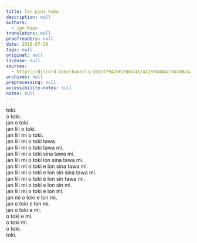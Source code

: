 ```yaml
---
title: lon pini kama
description: null
authors:
  - jan Kapo
translators: null
proofreaders: null
date: 2018-07-28
tags: null
original: null
license: null
sources:
  - https://discord.com/channels/301377942062366741/472856484720410624/472856713003925505
archives: null
preprocessing: null
accessibility-notes: null
notes: null
---
```


toki.  \
o toki.  \
jan o toki.  \
jan lili o toki.  \
jan lili mi o toki.  \
jan lili mi o toki tawa.  \
jan lili mi o toki tawa mi.  \
jan lili mi o toki sina tawa mi.  \
jan lili mi o toki lon sina tawa mi.  \
jan lili mi o toki e lon sina tawa mi.  \
jan lili mi o toki e lon sin sina tawa mi.  \
jan lili mi o toki e lon sin tawa mi.  \
jan lili mi o toki e lon sin mi.  \
jan lili mi o toki e lon mi.  \
jan mi o toki e lon mi.  \
jan o toki e lon mi.  \
jan o toki e mi.  \
o toki e mi.  \
o toki mi.  \
o toki.  \
toki.